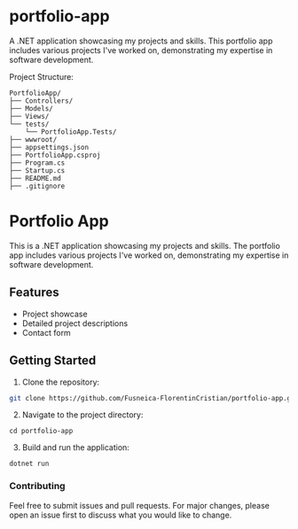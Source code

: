# portfolio-app
A .NET application showcasing my projects and skills. This portfolio app includes various projects I've worked on, demonstrating my expertise in software development.

Project Structure:

```
PortfolioApp/
├── Controllers/
├── Models/
├── Views/
└── tests/
    └── PortfolioApp.Tests/
├── wwwroot/
├── appsettings.json
├── PortfolioApp.csproj
├── Program.cs
├── Startup.cs
├── README.md
├── .gitignore
```
# Portfolio App

This is a .NET application showcasing my projects and skills. The portfolio app includes various projects I've worked on, demonstrating my expertise in software development.

## Features

- Project showcase
- Detailed project descriptions
- Contact form

## Getting Started

1. Clone the repository:
  ```bash
git clone https://github.com/Fusneica-FlorentinCristian/portfolio-app.git
  ```
2. Navigate to the project directory:
  ```
cd portfolio-app
  ```
3. Build and run the application:
  ```
dotnet run
  ```
### Contributing
Feel free to submit issues and pull requests. For major changes, please open an issue first to discuss what you would like to change.
